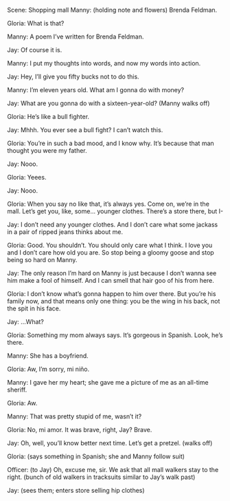 Scene: Shopping mall
Manny: (holding note and flowers) Brenda Feldman.

Gloria: What is that?

Manny: A poem I’ve written for Brenda Feldman.

Jay: Of course it is.

Manny: I put my thoughts into words, and now my words into action.

Jay: Hey, I’ll give you fifty bucks not to do this.

Manny: I’m eleven years old. What am I gonna do with money?

Jay: What are you gonna do with a sixteen-year-old? (Manny walks off)

Gloria: He’s like a bull fighter.

Jay: Mhhh. You ever see a bull fight? I can’t watch this.

Gloria: You’re in such a bad mood, and I know why. It’s because that man thought you were my father.

Jay: Nooo.

Gloria: Yeees.

Jay: Nooo.

Gloria: When you say no like that, it’s always yes. Come on, we’re in the mall. Let’s get you, like, some… younger clothes. There’s a store there, but I-

Jay: I don’t need any younger clothes. And I don’t care what some jackass in a pair of ripped jeans thinks about me.

Gloria: Good. You shouldn’t. You should only care what I think. I love you and I don’t care how old you are. So stop being a gloomy goose and stop being so hard on Manny.

Jay: The only reason I’m hard on Manny is just because I don’t wanna see him make a fool of himself. And I can smell that hair goo of his from here.

Gloria: I don’t know what’s gonna happen to him over there. But you’re his family now, and that means only one thing: you be the wing in his back, not the spit in his face.

Jay: …What?

Gloria: Something my mom always says. It’s gorgeous in Spanish. Look, he’s there.

Manny: She has a boyfriend.

Gloria: Aw, I’m sorry, mi niño.

Manny: I gave her my heart; she gave me a picture of me as an all-time sheriff.

Gloria: Aw.

Manny: That was pretty stupid of me, wasn’t it?

Gloria: No, mi amor. It was brave, right, Jay? Brave.

Jay: Oh, well, you’ll know better next time. Let’s get a pretzel. (walks off)

Gloria: (says something in Spanish; she and Manny follow suit)

Officer: (to Jay) Oh, excuse me, sir. We ask that all mall walkers stay to the right. (bunch of old walkers in tracksuits similar to Jay’s walk past)

Jay: (sees them; enters store selling hip clothes)

